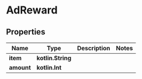 
# AdReward

## Properties
Name | Type | Description | Notes
------------ | ------------- | ------------- | -------------
**item** | **kotlin.String** |  | 
**amount** | **kotlin.Int** |  | 



